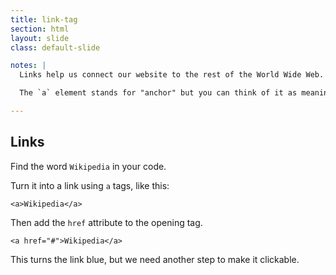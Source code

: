 ```yaml
---
title: link-tag
section: html
layout: slide
class: default-slide

notes: |
  Links help us connect our website to the rest of the World Wide Web.

  The `a` element stands for "anchor" but you can think of it as meaning "action" if that's easier to remember. Clicking a link takes you to another web page.

---
```


## Links

Find the word `Wikipedia` in your code.

Turn it into a link using `a` tags, like this:

    <a>Wikipedia</a>

Then add the `href` attribute to the opening tag.

    <a href="#">Wikipedia</a>

This turns the link blue, but we need another step to make it clickable.